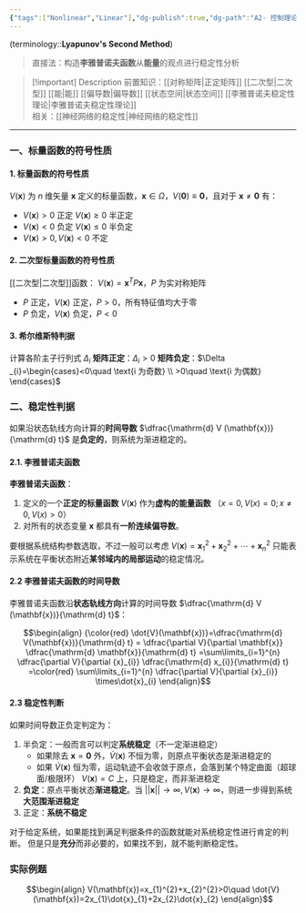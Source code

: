 ```yaml
---
{"tags":["Nonlinear","Linear"],"dg-publish":true,"dg-path":"A2- 控制理论/2. 现代控制理论/李雅普诺夫第二法.md","permalink":"/A2- 控制理论/2. 现代控制理论/李雅普诺夫第二法/","dgPassFrontmatter":true,"noteIcon":"","created":"2024-10-28T09:46:04.000+08:00","updated":"2025-07-15T17:11:38.000+08:00"}
---
```



(terminology::**Lyapunov's Second Method**)
>直接法：构造**李雅普诺夫函数**从**能量**的观点进行稳定性分析

> [!important] Description 
>前置知识：[[对称矩阵\|正定矩阵]]  [[二次型\|二次型]]  [[能\|能]]  [[偏导数\|偏导数]]  [[状态空间\|状态空间]]  [[李雅普诺夫稳定性理论\|李雅普诺夫稳定性理论]]  
>相关：[[神经网络的稳定性\|神经网络的稳定性]]
>

***
### 一、标量函数的符号性质
#### 1. 标量函数的符号性质
$V(\mathbf{x})$ 为 $n$ 维矢量 $\mathbf{x}$ 定义的标量函数，$\mathbf{x} \in \Omega$，$V(\mathbf{0})\equiv \mathbf{0}$，且对于 $\mathbf{x}\neq \mathbf{0}$ 有：
- $V(\mathbf{x})>0$ 正定  $V(\mathbf{x})\geq0$ 半正定
- $V(\mathbf{x})<0$ 负定  $V(\mathbf{x})\leq0$ 半负定
- $V(\mathbf{x})>0,V(\mathbf{x})<0$   不定
#### 2. 二次型标量函数的符号性质
[[二次型\|二次型]]函数：   $V(\mathbf{x})=\mathbf{x}^{T}P\mathbf{x}$，$P$ 为实对称矩阵
- $P$ 正定，$V(\mathbf{x})$ 正定，$P>0$，所有特征值均大于零
- $P$ 负定，$V(\mathbf{x})$ 负定，$P<0$

#### 3. 希尔维斯特判据
计算各阶主子行列式 $\Delta_{i}$
**矩阵正定**：$\Delta_{i}>0$
**矩阵负定**：$\Delta _{i}=\begin{cases}<0\quad \text{i 为奇数}  \\ >0\quad \text{i 为偶数} \end{cases}$


### 二、稳定性判据
如果沿状态轨线方向计算的**时间导数** $\dfrac{\mathrm{d} V (\mathbf{x})}{\mathrm{d} t}$ 是**负定的**，则系统为渐进稳定的。

#### 2.1. 李雅普诺夫函数
**李雅普诺夫函数**：
1. 定义的一个**正定的标量函数** $V(\mathbf{x})$ 作为**虚构的能量函数**  （$x=0,V(x)=0; x\neq 0,V(x)>0$）
2. 对所有的状态变量 $\mathbf{x}$ 都具有**一阶连续偏导数**。

要根据系统结构参数选取，不过一般可以考虑 $V(\mathbf{x})=\mathbf{x}_{1}^{2}+\mathbf{x}_{2}^{2}+\cdots+\mathbf{x}^{2}_{n}$
只能表示系统在平衡状态附近**某邻域内的局部运动**的稳定情况。

#### 2.2 李雅普诺夫函数的时间导数
李雅普诺夫函数沿**状态轨线方向**计算的时间导数 $\dfrac{\mathrm{d} V (\mathbf{x})}{\mathrm{d} t}$：

$$\begin{align}
 {\color{red} \dot{V}(\mathbf{x})}=\dfrac{\mathrm{d} V(\mathbf{x})}{\mathrm{d} t} = \dfrac{\partial V}{\partial \mathbf{x}} \dfrac{\mathrm{d} \mathbf{x}}{\mathrm{d} t} =\sum\limits_{i=1}^{n} \dfrac{\partial V}{\partial {x}_{i}} \dfrac{\mathrm{d} x_{i}}{\mathrm{d} t} =\color{red} \sum\limits_{i=1}^{n} \dfrac{\partial V}{\partial {x}_{i}} \times\dot{x}_{i}
\end{align}$$

#### 2.3 稳定性判断
如果时间导数正负定判定为：
1. 半负定：一般而言可以判定**系统稳定**（不一定渐进稳定）
	- 如果除去 $\mathbf{x}=\mathbf{0}$ 外，$\dot{V}(\mathbf{x})$ 不恒为零，则原点平衡状态是渐进稳定的
	- 如果 $\dot{V}(\mathbf{x})$ 恒为零，运动轨迹不会收敛于原点，会落到某个特定曲面（超球面/极限环） $V(\mathbf{x})=C$ 上，只是稳定，而非渐进稳定
2. **负定**：原点平衡状态**渐进稳定**。当 $\left\lvert  \left\lvert  \mathbf{x} \right\rvert \right\rvert \to \infty,V(\mathbf{x})\to \infty$，则进一步得到系统**大范围渐进稳定**
3. 正定：**系统不稳定**

对于给定系统，如果能找到满足判据条件的函数就能对系统稳定性进行肯定的判断。
但是只是**充分**而非必要的，如果找不到，就不能判断稳定性。


### 实际例题
$$\begin{align}
V(\mathbf{x})=x_{1}^{2}+x_{2}^{2}>0\quad  \dot{V}(\mathbf{x})=2x_{1}\dot{x}_{1}+2x_{2}\dot{x}_{2}
\end{align}$$


